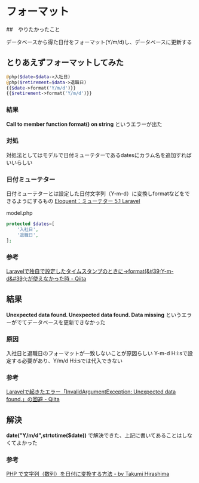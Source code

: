 # フォーマット

##　やりたかったこと

データベースから得た日付をフォーマット(Y/m/d)し、データベースに更新する

## とりあえずフォーマットしてみた

```php
@php($date=$data->入社日)
@php($retirement=$data->退職日)
{{$date->format('Y/m/d')}}
{{$retirement->format('Y/m/d')}}
```

### 結果

**Call to member function format() on string** というエラーが出た


### 対処

対処法としてはモデルで日付ミューテターであるdatesにカラム名を追加すればいいらしい

### 日付ミューテター

日付ミューテターとは設定した日付文字列（Y-m-d）に変換しformatなどをできるようにするもの
[Eloquent：ミューテター 5\.1 Laravel](https://readouble.com/laravel/5.1/ja/eloquent-mutators.html)

model.php
```php
protected $dates=[
    '入社日',
    '退職日',
];
```

### 参考

[Laravelで独自で設定したタイムスタンプのときに\-&gt;format\(&\#39;Y\-m\-d&\#39;\);が使えなかった時 \- Qiita](https://qiita.com/nest_plusplus/items/fa1cb036aae2451e78c0)

## 結果

**Unexpected data found.
Unexpected data found.
Data missing** というエラーがでてデータベースを更新できなかった

### 原因

入社日と退職日のフォーマットが一致しないことが原因らしい Y-m-d H:i:sで設定する必要があり、Y/m/d H:i:sでは代入できない

### 参考

[Laravelで起きたエラー「InvalidArgumentException: Unexpected data found\.」の回避 \- Qiita](https://qiita.com/koukonko/items/420a95e6e98915b8a38b)


## 解決

**date("Y/m/d",strtotime($date))** で解決できた、上記に書いてあることはしなくてよかった

### 参考

[PHP で文字列（数列）を日付に変換する方法 \- by Takumi Hirashima](https://hirashimatakumi.com/blog/3689.html)

